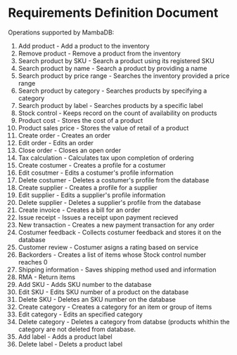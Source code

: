 # Requirements Definition Document

Operations supported by MambaDB:

1. Add product - Add a product to the inventory
2. Remove product - Remove a product from the inventory
3. Search product by SKU - Search a product using its registered SKU
4. Search product by name - Search a product by providing a name
5. Search product by price range - Searches the inventory provided a price range
6. Search product by category - Searches products by specifying a category
7. Search product by label - Searches products by a specific label
8. Stock control - Keeps record on the count of availability on products
9. Product cost - Stores the cost of a product
10. Product sales price - Stores the value of retail of a product
11. Create order - Creates an order
12. Edit order - Edits an order
13. Close order - Closes an open order
14. Tax calculation - Calculates tax upon completion of ordering
15. Create costumer - Creates a profile for a costumer
16. Edit cosutmer - Edits a costumer's profile information
17. Delete costumer - Deletes a costumer's profile from the database
18. Create supplier - Creates a profile for a supplier
19. Edit supplier - Edits a supplier's profile information
20. Delete supplier - Deletes a supplier's profile from the database
21. Create invoice - Creates a bill for an order
22. Issue receipt - Issues a receipt upon payment recieved
23. New transaction - Creates a new payment transaction for any order
24. Costumer feedback - Collects costumer feedback and stores it on the database
25. Customer review - Costumer asigns a rating based on service
26. Backorders - Creates a list of items whose Stock control number reaches 0
27. Shipping information - Saves shipping method used and information
28. RMA - Return items
29. Add SKU - Adds SKU number to the database
30. Edit SKU - Edits SKU number of a product on the database
31. Delete SKU - Deletes an SKU number on the database
32. Create category - Creates a category for an item or group of items
33. Edit category - Edits an specified category
34. Delete category - Deletes a category from databse (products whithin the category are not deleted from database.
35. Add label - Adds a product label
36. Delete label - Delets a product label